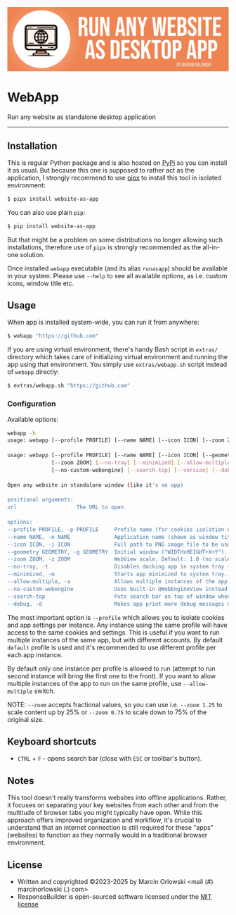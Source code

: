 ![WebApp](docs/logo.png)

# WebApp

Run any website as standalone desktop application

---

## Installation

This is regular Python package and is also hosted
on [PyPi](https://pypi.org/project/website-as-app/) so
you can install it as usual. But because this one is supposed to rather act as the application, I
strongly recommend to use [pipx](https://pipx.pypa.io/) to install this tool in isolated
environment:

```bash
$ pipx install website-as-app
```

You can also use plain `pip`:

```bash
$ pip install website-as-app
```

But that might be a problem on some distributions no longer allowing such installations, therefore
use of `pipx` is strongly recommended as the all-in-one solution.

Once installed `webapp` executable (and its alias `runasapp`) should be available in your system.
Please use `--help` to see all available options, as i.e. custom icons, window title etc.

## Usage

When app is installed system-wide, you can run it from anywhere:

```bash
$ webapp "https://github.com"
```

If you are using virtual environment, there's handy Bash script in `extras/` directory
which takes care of initializing virtual environment and running the app using that environment.
You simply use `extras/webapp.sh` script instead of `webapp` directly:

```bash
$ extras/webapp.sh "https://github.com"
```

### Configuration

Available options:

```bash
webapp -h
usage: webapp [--profile PROFILE] [--name NAME] [--icon ICON] [--zoom ZOOM] [--no-tray] url

usage: webapp [--profile PROFILE] [--name NAME] [--icon ICON] [--geometry GEOMETRY]
              [--zoom ZOOM] [--no-tray] [--minimized] [--allow-multiple]
              [--no-custom-webengine] [--search-top] [--version] [--debug] url

Open any website in standalone window (like it's an app)

positional arguments:
url                   The URL to open

options:
--profile PROFILE, -p PROFILE     Profile name (for cookies isolation etc). Default: "default"
--name NAME, -n NAME              Application name (shown as window title)
--icon ICON, -i ICON              Full path to PNG image file to be used as app icon
--geometry GEOMETRY, -g GEOMETRY  Initial window ("WIDTHxHEIGHT+X+Y"). Default: "450x600+0+0"
--zoom ZOOM, -z ZOOM              WebView scale. Default: 1.0 (no scale change).
--no-tray, -t                     Disables docking app in system tray (closing window quits app)
--minimized, -m                   Starts app minimized to system tray.
--allow-multiple, -a              Allows multiple instances of the app to run on the same profile
--no-custom-webengine             Uses built-in QWebEngineView instead of the custom one we use.
--search-top                      Puts search bar on top of window when activated
--debug, -d                       Makes app print more debug messages during execution
```

The most important option is `--profile` which allows you to isolate cookies and app settings
per instance. Any instance using the same profile will have access to the same cookies and
settings. This is useful if you want to run multiple instances of the same app, but with
different accounts. By default `default` profile is used and it's recommended to use different
profile per each app instance.

By default only one instance per profile is allowed to run (attempt to run second instance
will bring the first one to the front). If you want to allow multiple instances of the app
to run on the same profile, use `--allow-multiple` switch.

NOTE: `--zoom` accepts fractional values, so you can use i.e. `--zoom 1.25` to scale content up by
25% or `--zoom 0.75` to scale down to 75% of the original size.

## Keyboard shortcuts

* `CTRL` + `F` - opens search bar (close with `ESC` or toolbar's button).

## Notes

This tool doesn't really transforms websites into offline applications. Rather, it focuses
on separating your key websites from each other and from the multitude of browser tabs you might
typically have open. While this approach offers improved organization and workflow, it's crucial
to understand that an internet connection is still required for these "apps" (websites) to function
as they normally would in a traditional browser environment.

## License

* Written and copyrighted &copy;2023-2025 by Marcin Orlowski <mail (#) marcinorlowski (.) com>
* ResponseBuilder is open-sourced software licensed under
  the [MIT license](http://opensource.org/licenses/MIT)
